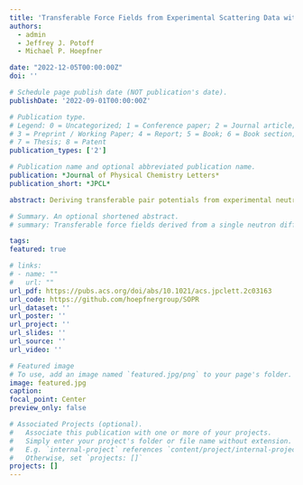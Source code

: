 ```yaml
---
title: 'Transferable Force Fields from Experimental Scattering Data with Machine Learning Assisted Structure Refinement'
authors:
  - admin
  - Jeffrey J. Potoff
  - Michael P. Hoepfner

date: "2022-12-05T00:00:00Z"
doi: ''

# Schedule page publish date (NOT publication's date).
publishDate: '2022-09-01T00:00:00Z'

# Publication type.
# Legend: 0 = Uncategorized; 1 = Conference paper; 2 = Journal article;
# 3 = Preprint / Working Paper; 4 = Report; 5 = Book; 6 = Book section;
# 7 = Thesis; 8 = Patent
publication_types: ['2']

# Publication name and optional abbreviated publication name.
publication: *Journal of Physical Chemistry Letters*
publication_short: *JPCL*

abstract: Deriving transferable pair potentials from experimental neutron and X-ray scattering measurements has been a longstanding challenge in condensed matter physics. State-of-the-art scattering analysis techniques estimate real-space microstructure from reciprocal-space total scattering data by refining pair potentials to obtain agreement between simulated and experimental results. Prior attempts to apply these potentials with molecular simulations have revealed inaccurate predictions of thermodynamic fluid properties. In this Letter, a machine learning assisted structure-inversion method applied to neutron scattering patterns of the noble gases (Ne, Ar, Kr, and Xe) is shown to recover transferable pair potentials that accurately reproduce both microstructure and vapor–liquid equilibria from the triple to critical point. Therefore, it is concluded that a single neutron scattering measurement is sufficient to predict macroscopic thermodynamic properties over a wide range of states and provide novel insight into local atomic forces in dense monatomic systems.

# Summary. An optional shortened abstract.
# summary: Transferable force fields derived from a single neutron diffraction measurement are shown to predict complex emergent properties in liquids.

tags:
featured: true

# links:
# - name: ""
#   url: ""
url_pdf: https://pubs.acs.org/doi/abs/10.1021/acs.jpclett.2c03163
url_code: https://github.com/hoepfnergroup/SOPR
url_dataset: ''
url_poster: ''
url_project: ''
url_slides: ''
url_source: ''
url_video: ''

# Featured image
# To use, add an image named `featured.jpg/png` to your page's folder. 
image: featured.jpg
caption: 
focal_point: Center
preview_only: false

# Associated Projects (optional).
#   Associate this publication with one or more of your projects.
#   Simply enter your project's folder or file name without extension.
#   E.g. `internal-project` references `content/project/internal-project/index.md`.
#   Otherwise, set `projects: []`
projects: []
---
```

